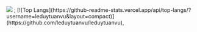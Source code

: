 <!-- [![Anurag's GitHub stats-Dark](https://github-readme-stats.vercel.app/api?username=leduytuanvu&show_icons=true&theme=dark#gh-dark-mode-only)](https://github.com/anuraghazra/github-readme-stats#gh-dark-mode-only)
[![Anurag's GitHub stats-Light](https://github-readme-stats.vercel.app/api?username=leduytuanvu&show_icons=true&theme=default#gh-light-mode-only)](https://github.com/anuraghazra/github-readme-stats#gh-light-mode-only) -->
<picture>
<source 
  srcset="https://github-readme-stats.vercel.app/api?username=leduytuanvu&show_icons=true&theme=dark"
  media="(prefers-color-scheme: dark)"
/>
<source
  srcset="https://github-readme-stats.vercel.app/api?username=leduytuanvu&show_icons=true"
  media="(prefers-color-scheme: light), (prefers-color-scheme: no-preference)"
/>
<img src="https://github-readme-stats.vercel.app/api?username=leduytuanvu&show_icons=true" />
</picture>;
[![Top Langs](https://github-readme-stats.vercel.app/api/top-langs/?username=leduytuanvu&layout=compact)](https://github.com/leduytuanvu/leduytuanvu),
